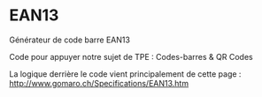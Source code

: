 # EAN13
Générateur de code barre EAN13

Code pour appuyer notre sujet de TPE : Codes-barres & QR Codes

La logique derrière le code vient principalement de cette page : http://www.gomaro.ch/Specifications/EAN13.htm
